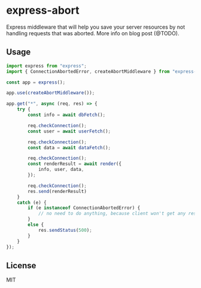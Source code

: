 # express-abort

Express middleware that will help you save your server resources by not handling requests that was aborted.
More info on blog post (@TODO).

## Usage

```javascript
import express from "express";
import { ConnectionAbortedError, createAbortMiddleware } from "express-abort";

const app = express();

app.use(createAbortMiddleware());

app.get("*", async (req, res) => {
    try {
        const info = await dbFetch();

        req.checkConnection();
        const user = await userFetch();

        req.checkConnection();
        const data = await dataFetch();

        req.checkConnection();
        const renderResult = await render({
            info, user, data,
        });

        req.checkConnection();
        res.send(renderResult)
    }
    catch (e) {
        if (e instanceof ConnectionAbortedError) {
            // no need to do anything, because client won't get any result anyway
        }
        else {
            res.sendStatus(500);
        }
    }
});
```

## License

MIT
